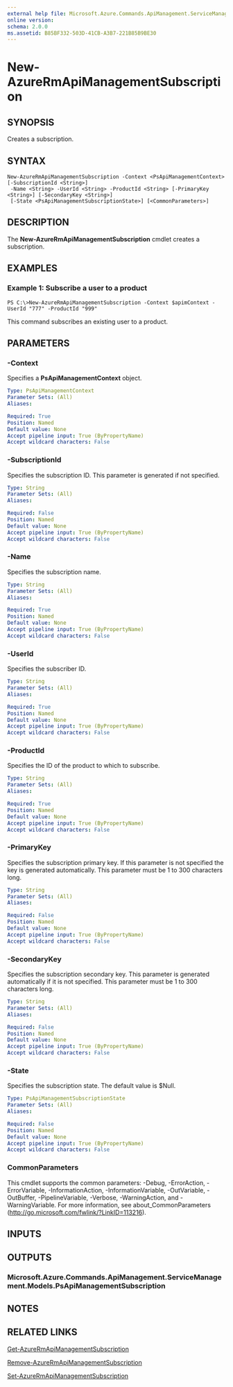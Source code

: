 ```yaml
---
external help file: Microsoft.Azure.Commands.ApiManagement.ServiceManagement.dll-Help.xml
online version: 
schema: 2.0.0
ms.assetid: B85BF332-503D-41CB-A3B7-221B85B9BE30
---
```


# New-AzureRmApiManagementSubscription

## SYNOPSIS
Creates a subscription.

## SYNTAX

```
New-AzureRmApiManagementSubscription -Context <PsApiManagementContext> [-SubscriptionId <String>]
 -Name <String> -UserId <String> -ProductId <String> [-PrimaryKey <String>] [-SecondaryKey <String>]
 [-State <PsApiManagementSubscriptionState>] [<CommonParameters>]
```

## DESCRIPTION
The **New-AzureRmApiManagementSubscription** cmdlet creates a subscription.

## EXAMPLES

### Example 1: Subscribe a user to a product
```
PS C:\>New-AzureRmApiManagementSubscription -Context $apimContext -UserId "777" -ProductId "999"
```

This command subscribes an existing user to a product.

## PARAMETERS

### -Context
Specifies a **PsApiManagementContext** object.

```yaml
Type: PsApiManagementContext
Parameter Sets: (All)
Aliases: 

Required: True
Position: Named
Default value: None
Accept pipeline input: True (ByPropertyName)
Accept wildcard characters: False
```

### -SubscriptionId
Specifies the subscription ID.
This parameter is generated if not specified.

```yaml
Type: String
Parameter Sets: (All)
Aliases: 

Required: False
Position: Named
Default value: None
Accept pipeline input: True (ByPropertyName)
Accept wildcard characters: False
```

### -Name
Specifies the subscription name.

```yaml
Type: String
Parameter Sets: (All)
Aliases: 

Required: True
Position: Named
Default value: None
Accept pipeline input: True (ByPropertyName)
Accept wildcard characters: False
```

### -UserId
Specifies the subscriber ID.

```yaml
Type: String
Parameter Sets: (All)
Aliases: 

Required: True
Position: Named
Default value: None
Accept pipeline input: True (ByPropertyName)
Accept wildcard characters: False
```

### -ProductId
Specifies the ID of the product to which to subscribe.

```yaml
Type: String
Parameter Sets: (All)
Aliases: 

Required: True
Position: Named
Default value: None
Accept pipeline input: True (ByPropertyName)
Accept wildcard characters: False
```

### -PrimaryKey
Specifies the subscription primary key.
If this parameter is not specified the key is generated automatically.
This parameter must be 1 to 300 characters long.

```yaml
Type: String
Parameter Sets: (All)
Aliases: 

Required: False
Position: Named
Default value: None
Accept pipeline input: True (ByPropertyName)
Accept wildcard characters: False
```

### -SecondaryKey
Specifies the subscription secondary key.
This parameter is generated automatically if it is not specified.
This parameter must be 1 to 300 characters long.

```yaml
Type: String
Parameter Sets: (All)
Aliases: 

Required: False
Position: Named
Default value: None
Accept pipeline input: True (ByPropertyName)
Accept wildcard characters: False
```

### -State
Specifies the subscription state.
The default value is $Null.

```yaml
Type: PsApiManagementSubscriptionState
Parameter Sets: (All)
Aliases: 

Required: False
Position: Named
Default value: None
Accept pipeline input: True (ByPropertyName)
Accept wildcard characters: False
```

### CommonParameters
This cmdlet supports the common parameters: -Debug, -ErrorAction, -ErrorVariable, -InformationAction, -InformationVariable, -OutVariable, -OutBuffer, -PipelineVariable, -Verbose, -WarningAction, and -WarningVariable. For more information, see about_CommonParameters (http://go.microsoft.com/fwlink/?LinkID=113216).

## INPUTS

## OUTPUTS

### Microsoft.Azure.Commands.ApiManagement.ServiceManagement.Models.PsApiManagementSubscription

## NOTES

## RELATED LINKS

[Get-AzureRmApiManagementSubscription](./Get-AzureRmApiManagementSubscription.md)

[Remove-AzureRmApiManagementSubscription](./Remove-AzureRmApiManagementSubscription.md)

[Set-AzureRmApiManagementSubscription](./Set-AzureRmApiManagementSubscription.md)


